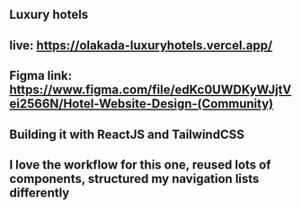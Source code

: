 ﻿## Luxury hotels


## live: https://olakada-luxuryhotels.vercel.app/

## Figma link: https://www.figma.com/file/edKc0UWDKyWJjtVei2566N/Hotel-Website-Design-(Community)

## Building it with ReactJS and TailwindCSS

## I love the workflow for this one, reused lots of components, structured my navigation lists differently 



